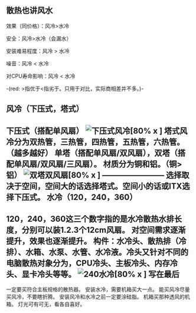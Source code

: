 散热也讲风水
-
效果（同价格）：风冷>水冷

安全：风冷>水冷（会漏水）

安装难易程度：风冷 > 水冷

噪音：风冷 < 水冷

对CPU寿命影响：风冷 < 水冷

-(red: >指优于<指劣于。只用于对比，实际商相差并不多。)-

风冷（下压式，塔式）
-
下压式（搭配单风扇）
![下压式风冷[80% x ]](http://t15.baidu.com/it/u=3592894006,1747710679&fm=224&app=112&f=JPEG?w=500&h=500)
塔式风冷分为双热管，三热管，四热管，五热管，六热管。（越多越好）
单塔（搭配单风扇/双风扇），双塔（搭配单风扇/双风扇/三风扇）。
材质分为铜和铝。（铜>铝）
![双塔双风扇[80% x ]](https://img1.baidu.com/it/u=2048800930,2137254488&fm=253&fmt=auto&app=120&f=JPEG?w=640&h=427)
————————
选择取决于空间，空间大的话选择塔式。空间小的话或ITX选择下压式。
水冷（120，240，360）
-
120，240，360这三个数字指的是水冷散热水排长度，分别可以装1.2.3个12cm风扇。
对空间需求逐渐提升，效果也逐渐提升。
构件：水冷头、散热排（冷排）、水箱、水泵、水管、水冷液。冷头又针对不同的电脑散热对象分为，CPU冷头、主板冷头、内存冷头、显卡冷头等等。
![240水冷[80% x ]](https://img2.baidu.com/it/u=3078020620,334937365&fm=253&fmt=auto&app=138&f=JPEG?w=750&h=500)
写在最后
-
一定要买符合主板规格的散热器。
安装水冷，需要机箱买大一点。
能买风冷尽量买风冷，不要瞎折腾。
安装风冷和水冷之前一定要涂硅脂。
机箱买那种透风的机箱。
灯光可有可无，看各自喜好。